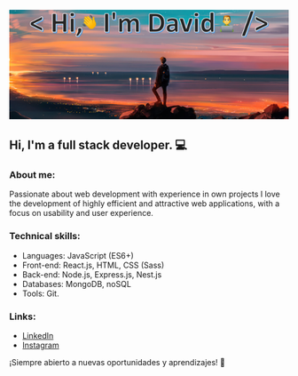 ![imagen](https://github.com/MarckWeb/world-travel-JS/blob/master/img/Imagen7.png)

## Hi, I'm a full stack developer. 💻

### About me:
Passionate about web development with experience in own projects I love the development of highly efficient and attractive web applications, with a focus on usability and user experience.

### Technical skills:
- Languages: JavaScript (ES6+)
- Front-end: React.js, HTML, CSS (Sass)
- Back-end: Node.js, Express.js, Nest.js
- Databases: MongoDB, noSQL
- Tools: Git.

### Links:
- [LinkedIn](https://www.linkedin.com/in/david-marca/)
- [Instagram](https://www.instagram.com/invites/contact/?i=m35vdth2nmjg&utm_content=q5hru24)

¡Siempre abierto a nuevas oportunidades y aprendizajes! 🚀
